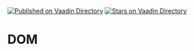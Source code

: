 [![Published on Vaadin  Directory](https://img.shields.io/badge/Vaadin%20Directory-published-00b4f0.svg)](https://vaadin.com/directory/component/dom)
[![Stars on Vaadin Directory](https://img.shields.io/vaadin-directory/star/dom.svg)](https://vaadin.com/directory/component/dom)

# DOM
